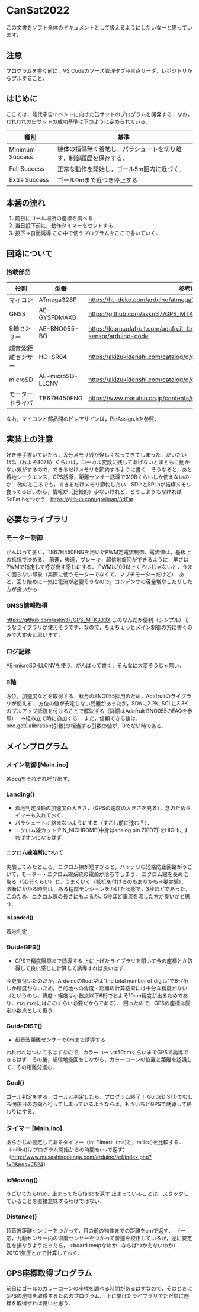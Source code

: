 # CanSat2022

この文書をソフト全体のドキュメントとして扱えるようにしたいなーと思っています．

## 注意
プログラムを書く前に，VS Codeのソース管理タブ→三点リーダ，レポジトリからプルすること．

## はじめに

ここでは，能代宇宙イベントに向けた缶サットのプログラムを開発する．なお，われわれの缶サットの成功基準は下のように定められている．

| 種別 | 基準 |
| ---- | ---- |
| Minimum Success | 機体の損傷無く着地し，パラシュートを切り離す．制御履歴を保存する． |
| Full Success | 正常な動作を開始し，ゴール5m圏内に近づく． |
| Extra Success | ゴール0mまで近づき停止する． |

## 本番の流れ

1. 前日にゴール場所の座標を調べる．
1. 当日投下前に，動作タイマーをセットする．
1. 投下→自動誘導
この中で使うプログラムをここで書いていく．

## 回路について

### 搭載部品

| 役割 | 型番 | 参考になるサイト |
| --- | --- | --- |
| マイコン | ATmega328P | <https://ht-deko.com/arduino/atmega328p.html> |
| GNSS | AE-GYSFDMAXB | <https://github.com/askn37/GPS_MTK333X> |
| 9軸センサー | AE-BNO055-BO | <https://learn.adafruit.com/adafruit-bno055-absolute-orientation-sensor/arduino-code> |
| 超音波距離センサー | HC-SR04 | <https://akizukidenshi.com/catalog/g/gM-11009/> |
| microSD | AE-microSD-LLCNV | <https://akizukidenshi.com/catalog/g/gK-14015/> |
| モータードライバ | TB67H450FNG | <https://www.marutsu.co.jp/contents/shop/marutsu/datasheet/TB67H450FNG.pdf> |

なお，マイコンと部品間のピンアサインは，PinAssign.hを参照．

## 実装上の注意

好き勝手書いていたら，大分メモリ残が怪しくなってきてしまった．だいたい15%（およそ307B）くらいは，ローカル変数に残してあげないとまともに動かない気がするので，できるだけメモリを節約するように書く．そうなると，あと着地シークエンス，GPS誘導，距離センサー誘導で319Bくらいしか使えないのか…
他のところでも，できるだけメモリ節約したい．SD.hとSPI.hが結構メモリ食ってるぽいから，情報が（比較的）少ないけれど，どうしようもなければSdFat.hをつかう．<https://github.com/greiman/SdFat>

## 必要なライブラリ

### モーター制御

がんばって書く，TB67H450FNGを用いたPWM定電流制御．電流値は，基板上の抵抗で決める．
前進，後進，ブレーキ，超信地旋回ができるように．早さはPWMで指定して呼び出す感じにする．
PWMは100以上くらいじゃないと，うまく回らない印象（実際に使うモーターでなくて，マブチモーターだけど）．あと，回り始めに一気に電流が必要そうなので，コンデンサの容量増やしたりした方が良いかも．

### GNSS情報取得

<https://github.com/askn37/GPS_MTK333X>
このなんだか便利（シンプル）そうなライブラリが使えそうです．なので，ちょちょっとメイン制御の方に書くのみで大丈夫と思います．

### ログ記録

AE-microSD-LLCNVを使う．がんばって書く．そんなに大変そうじゃ無い．

### 9軸

方位，加速度などを取得する．秋月のBNO055採用のため，Adafruitのライブラリが使える．
方位の値が安定しない問題があったが，SDAに2.2K, SCLに3.3Kのプルアップ抵抗を付けることで解決する（詳細はAdafruit BNO055のFAQを参照）．
→組み立て時に追加する．
また，信頼できる値は，bno.getCalibration(引数)の相当する引数の値が，0でない時である．

## メインプログラム

### メイン制御 [Main.ino]

各Seqをそれぞれ呼び出す．

### Landing()

- 着地判定
9軸の加速度の大きさ，（GPSの速度の大きさを見る），念のためタイマーも入れておく．
- パラシュートに絡まないようにする（すこし前に進む？）．
- ニクロム線カット
PIN_NICHROME(中身はanalog pin 7(PD7))をHIGHにすればオンになるはず．

#### ニクロム線溶断について

実験してみたところ，ニクロム線が短すぎると，バッテリの短絡防止回路がうごいて，モーター・ニクロム線系統の電源が落ちてしまう．
ニクロム線を長めに取る（5Ω分くらい）と，うまくいく（抵抗を付けるのもありかも→要実験）．
溶断にかかる時間は，ある程度テンションをかけた状態で，3秒ほどであった．
このため，ニクロム線の長さにもよるが，5秒ほど電流を流した方が良いかと思う．

#### isLanded()

着地判定

### GuideGPS()

- GPSで精度限界まで誘導する
上に上げたライブラリを叩いて今の座標とか取得して良い感じに計算して誘導すれば良いはず．

今更気付いたのだが，Arduinoのfloat型は"the total number of digits"で6-7桁しか精度がないため，目的地への角度・距離の計算結果には十分な精度がない（というのも，緯度・経度は小数点以下6桁でおよそ10cm精度が出るためであり，われわれにはこのくらい必要だからである）．
困ったので，GPSの座標は固定小数点として扱う．

### GuideDIST()

- 超音波距離センサーで0mまで誘導する

われわれはついてるはずなので，カラーコーン±50cmくらいまでGPSで誘導できるはず．その後，超信地旋回をしながら，カラーコーンの位置と距離を認識して，その距離分進む．

### Goal()

ゴール判定をする．ゴールと判定したら，プログラム終了！
GuideDIST()でむしろ明後日の方向へ行ってしまっているようならば，もういちどGPSで誘導して終わりにする．

### タイマー [Main.ino]

あらかじめ設定してあるタイマー（int Timer）(ms)と，millis()を比較する．
（millis()はプログラム開始からの時間をmsで返す）（<http://www.musashinodenpa.com/arduino/ref/index.php?f=0&pos=2524>）

### isMoving()

うごいてたらtrue，止まってたらfalseを返す
止まっていることは，スタックしていることを直接意味するわけではない．

### Distance()

超音波距離センサーをつかって，目の前の物体までの距離をcmで返す．
（一応，九軸センサー内の温度センサーをつかって音速を校正しているが，逆に安定性を損なうようだったら，→board tempなのか…ならばつかえないのか）20℃1気圧とかで計算しておく．

## GPS座標取得プログラム

前日にゴールのカラーコーンの座標を調べる時間があるはずなので，そのときにGPSの座標を取得するためのプログラム．
上に挙げたライブラリでただ単に座標を取得すれば良いと思う．
